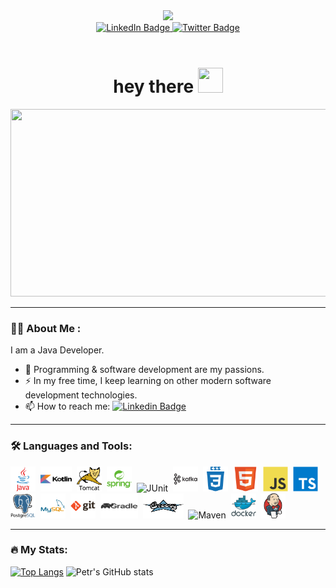 <div id="header" align="center">
  <img src="https://media.giphy.com/media/dJwT5rggHLqjWAcC0e/giphy.gif" width="180"/>
</div>

<div id="badges" align="center">
  <a href="https://www.linkedin.com/in/petr-pichugin/">
    <img src="https://img.shields.io/badge/LinkedIn-blue?style=for-the-badge&logo=linkedin&logoColor=white" alt="LinkedIn Badge"/>
  </a>
  <a href="https://twitter.com/PPichugin">
    <img src="https://img.shields.io/badge/Twitter-blue?style=for-the-badge&logo=twitter&logoColor=white" alt="Twitter Badge"/>
  </a>
</div>
<div align="center">
<img src="https://komarev.com/ghpvc/?username=ppichugin&style=flat-square&color=blue" alt=""/>
<h1>
  hey there
  <img src="https://media.giphy.com/media/hvRJCLFzcasrR4ia7z/giphy.gif" width="40" height="40"/>
</h1>
</div>

<div align="center">
  <img src="https://media.giphy.com/media/dWesBcTLavkZuG35MI/giphy.gif" width="600" height="300"/>
</div>

---

### 👨‍💻 About Me :

I am a Java Developer.

- 💖 Programming & software development are my passions.
- ⚡ In my free time, I keep learning on other modern software development technologies.
- 📫 How to reach me: [![Linkedin Badge](https://img.shields.io/badge/-Petr-blue?style=flat&logo=Linkedin&logoColor=white)](https://www.linkedin.com/in/petr-pichugin/)

---

### 🛠️ Languages and Tools:

<div>
  <img src="https://github.com/devicons/devicon/blob/master/icons/java/java-original-wordmark.svg" title="Java" alt="Java" width="40" height="40"/>&nbsp;
  <img src="https://github.com/devicons/devicon/blob/master/icons/kotlin/kotlin-original-wordmark.svg" title="Kotlin" alt="Kotlin" width="50" height="40"/>&nbsp;
  <img src="https://github.com/devicons/devicon/blob/master/icons/tomcat/tomcat-original-wordmark.svg" title="Tomcat" alt="Tomcat" width="40" height="40"/>&nbsp;
  <img src="https://github.com/devicons/devicon/blob/master/icons/spring/spring-original-wordmark.svg" title="Spring" alt="Spring" width="40" height="40"/>&nbsp;
  <img src="https://w7.pngwing.com/pngs/194/707/png-transparent-junit-test-automation-software-testing-unit-testing-software-framework-others-text-trademark-logo.png" title="JUnit" alt="JUnit" width="60" height="22"/>&nbsp;
  <img src="https://github.com/devicons/devicon/blob/master/icons/apachekafka/apachekafka-original-wordmark.svg" title="Kafka" alt="Kafka" width="40" height="40"/>&nbsp;
  <img src="https://github.com/devicons/devicon/blob/master/icons/css3/css3-plain-wordmark.svg"  title="CSS3" alt="CSS" width="40" height="40"/>&nbsp;
  <img src="https://github.com/devicons/devicon/blob/master/icons/html5/html5-original.svg" title="HTML5" alt="HTML" width="40" height="40"/>&nbsp;
  <img src="https://github.com/devicons/devicon/blob/master/icons/javascript/javascript-original.svg" title="JavaScript" alt="JavaScript" width="40" height="40"/>&nbsp;
  <img src="https://github.com/devicons/devicon/blob/master/icons/typescript/typescript-original.svg" title="TypeScript" alt="TypeScript" width="40" height="40"/>&nbsp;
  <img src="https://github.com/devicons/devicon/blob/master/icons/postgresql/postgresql-original-wordmark.svg" title="PostgreSQL" alt="PostgreSQL" width="40" height="40"/>&nbsp;
  <img src="https://github.com/devicons/devicon/blob/master/icons/mysql/mysql-original-wordmark.svg" title="MySQL"  alt="MySQL" width="40" height="40"/>&nbsp;
  <img src="https://github.com/devicons/devicon/blob/master/icons/git/git-original-wordmark.svg" title="Git" alt="Git" width="40" height="40"/>&nbsp;
  <img src="https://github.com/devicons/devicon/blob/master/icons/gradle/gradle-plain-wordmark.svg" title="Gradle" alt="Gradle" width="60" height="40"/>&nbsp;
  <img src="https://github.com/devicons/devicon/blob/master/icons/groovy/groovy-original.svg" title="Groovy" alt="Groovy" width="65" height="40"/>&nbsp;
  <img src="https://maven.apache.org/images/maven-logo-black-on-white.png" title="Maven" alt="Maven" width="60" height="20"/>&nbsp;
  <img src="https://github.com/devicons/devicon/blob/master/icons/docker/docker-original-wordmark.svg" title="Docker" alt="Docker" width="40" height="40"/>&nbsp;
  <img src="https://github.com/devicons/devicon/blob/master/icons/jenkins/jenkins-original.svg" title="Jenkins" alt="Jenkins" width="40" height="40"/>&nbsp;
</div>

---

### 🔥 My Stats:

[![Top Langs](https://github-readme-stats.vercel.app/api/top-langs/?username=ppichugin&layout=compact&theme=vision-friendly-white)](https://github.com/anuraghazra/github-readme-stats)
![Petr's GitHub stats](https://github-readme-stats.vercel.app/api?username=ppichugin&hide=prs,issues&layout=compact&theme=vision-friendly-white&show_icons=true)


